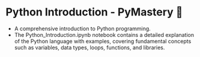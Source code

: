 # Python Introduction - PyMastery 🐍
- A comprehensive introduction to Python programming.
- The Python_Introduction.ipynb notebook contains a detailed explanation of the Python language with examples, covering fundamental concepts such as variables, data types, loops, functions, and libraries.

